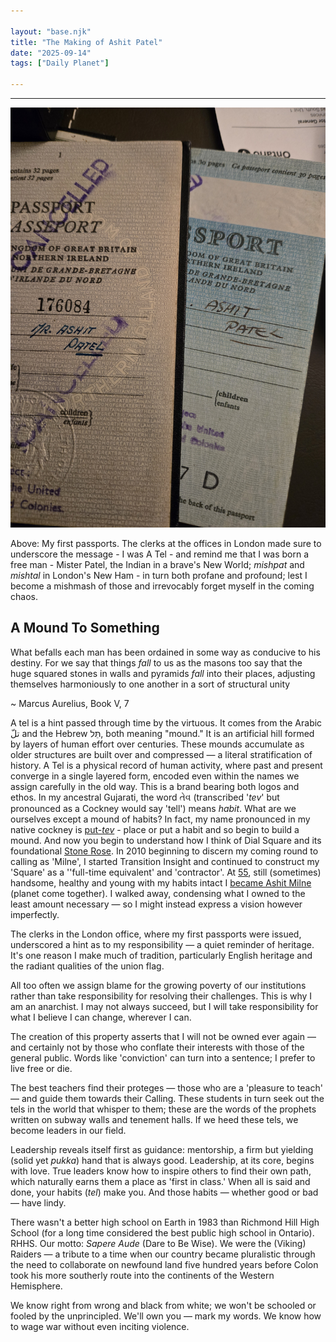 ```yaml
---

layout: "base.njk"
title: "The Making of Ashit Patel"
date: "2025-09-14"
tags: ["Daily Planet"]

---
```


---

![](./assets/tels.jpg)

Above: My first passports. The clerks at the offices in London made sure to underscore the message - I was A Tel - and remind me that I was born a free man - Mister Patel, the Indian in a brave's New World; *mishpat* and *mishtal* in London's New Ham - in turn both profane and profound; lest I become a mishmash of those and irrevocably forget myself in the coming chaos.



## A Mound To Something ##

What befalls each man has been ordained in some way as conducive to his destiny. For we say that things *fall* to us as the masons too say that the huge squared stones in walls and pyramids *fall* into their places, adjusting themselves harmoniously to one another in a sort of structural unity

~ Marcus Aurelius, Book V, 7

A tel is a hint passed through time by the virtuous. It comes from the Arabic تلّ  and the Hebrew תֵּל, both meaning "mound." It is an artificial hill formed by layers of human effort over centuries. These mounds accumulate as older structures are built over and compressed — a literal stratification of history. A Tel is a physical record of human activity, where past and present converge in a single layered form, encoded even within the names we assign carefully in the old way. This is a brand bearing both logos and ethos. In my ancestral Gujarati, the word તેવ (transcribed '*tev*' but pronounced as a Cockney would say 'tell') means *habit*. What are we ourselves except a mound of habits? In fact, my name pronounced in my native cockney is [put-*tev*](https://transition-insight.com/research-%26-writing?blogcategory=Regnum+Dei+-+1.+Dial+Square&blog=y) - place or put a habit and so begin to build a mound. And now you begin to understand how I think of Dial Square and its foundational [Stone Rose](https://transition-insight.com/transition-insight/f/1-square---the-stone?blogcategory=Regnum+Dei+-+1.+Dial+Square). In 2010 beginning to discern my coming round to calling as 'Milne', I started Transition Insight and continued to construct my 'Square' as a ''full-time equivalent' and 'contractor'. At [55](https://transition-insight.com/research-%26-writing/f/a-sort-of-homecoming?blogcategory=Daily+Planet+(Toronto+Star)), still (sometimes) handsome, healthy and young with my habits intact I [became Ashit Milne](https://transition-insight.com/research-%26-writing/f/the-making-of-ashit-milne?blogcategory=Daily+Planet+(Toronto+Star)) (planet come together).  I walked away, condensing what I owned to the least amount necessary — so I might instead express a vision however imperfectly.

The clerks in the London office, where my first passports were issued, underscored a hint as to my responsibility — a quiet reminder of heritage. It's one reason I make much of tradition, particularly English heritage and the radiant qualities of the union flag.

All too often we assign blame for the growing poverty of our institutions rather than take responsibility for resolving their challenges. This is why I am an anarchist. I may not always succeed, but I will take responsibility for what I believe I can change, wherever I can.

The creation of this property asserts that I will not be owned ever again — and certainly not by those who conflate their interests with those of the general public. Words like 'conviction' can turn into a sentence; I prefer to live free or die.

The best teachers find their proteges — those who are a 'pleasure to teach' — and guide them towards their Calling. These students in turn seek out the tels in the world that whisper to them; these are the words of the prophets written on subway walls and tenement halls. If we heed these tels, we become leaders in our field.

Leadership reveals itself first as guidance: mentorship, a firm but yielding (solid yet *pukka*) hand that is always good. Leadership, at its core, begins with love. True leaders know how to inspire others to find their own path, which naturally earns them a place as 'first in class.' When all is said and done, your habits (*tel*) make you. And those habits — whether good or bad — have lindy.

There wasn't a better high school on Earth in 1983 than Richmond Hill High School (for a long time considered the best public high school in Ontario). RHHS. Our motto: *Sapere Aude* (Dare to Be Wise). We were the (Viking) Raiders — a tribute to a time when our country became pluralistic through the need to collaborate on newfound land five hundred years before Colon took his more southerly route into the continents of the Western Hemisphere.

We know right from wrong and black from white; we won't be schooled or fooled by the unprincipled. We'll own you — mark my words. We know how to wage war without even inciting violence.
